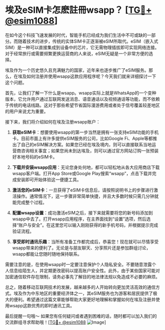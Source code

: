 # 埃及eSIM卡怎麽註冊wsapp？ [[TG💪+ @esim1088](https://t.me/s/esim1088)]

在如今这个科技飞速发展的时代，智能手机已经成为我们生活中不可或缺的一部分。而随着技术的进步，传统的实体SIM卡正逐渐被eSIM所取代。eSIM（嵌入式SIM）是一种可以直接集成到设备中的芯片，它无需物理插拔即可实现网络连接。对于经常旅行或需要频繁更换运营商的人来说，eSIM无疑是一个非常方便的选择。

埃及作为一个历史悠久且充满魅力的国家，近年来也逐步推广了eSIM服务。那么，在埃及如何注册并使用wsapp这款应用程序呢？今天我们就来详细探讨一下这个问题。

首先，让我们了解一下什么是wsapp。wsapp实际上就是WhatsApp的一个变种版本，它允许用户通过互联网发送消息、语音通话以及视频通话等功能，而不依赖于传统的电话线路。这对于那些希望节省国际漫游费用或者处于信号覆盖较差地区的用户来说尤为重要。

接下来，我们将介绍如何在埃及注册wsapp账户：

1. **获取eSIM卡**：想要使用wsapp的第一步当然是拥有一张支持eSIM功能的手机卡。目前市面上有许多提供eSIM服务的公司，比如Google Fi、Apple等都推出了自己的eSIM解决方案。如果您已经在埃及境内，则可以直接联系当地运营商咨询相关事宜；如果您尚未到达埃及，则可以通过官方网站订购一张预装好本地号码的eSIM卡。

2. **下载并安装wsapp应用**：无论您身处何地，都可以轻松地从各大应用商店下载wsapp客户端。打开App Store或Google Play搜索“wsapp”，点击下载并完成安装即可开始体验这一便捷工具。

3. **激活您的eSIM卡**：一旦获得了eSIM卡信息后，请按照说明书上的步骤进行激活操作。通常情况下，这一步骤非常简单快捷，并且大多数时候只需几分钟就能完成整个过程。

4. **配置wsapp设置**：成功激活eSIM之后，接下来就需要将您的新号码添加到wsapp中去了。打开wsapp应用程序，在主界面找到“设置”选项，然后选择“账户与安全”。在这里您可以输入刚刚获得的新手机号码，并根据提示完成验证流程。

5. **享受即时通讯乐趣**：当所有准备工作都完成后，恭喜您！现在就可以尽情享受wsapp带来的便利了。无论是与朋友聊天、分享照片还是参加群组讨论，wsapp都能让您随时随地保持联系。

需要注意的是，在使用wsapp时一定要注意保护个人隐私安全。不要随意泄露个人信息给陌生人，并定期更改密码以提高账户安全性。此外，由于某些国家可能对加密通信软件存在限制，请务必事先了解目的地法律法规以免造成不必要的麻烦。

总之，随着移动互联网技术的发展，越来越多的人开始转向更加灵活高效的通信方式。埃及作为中东地区的重要经济体之一，其eSIM服务也为游客和居民提供了极大的便利。希望通过这篇文章能够帮助大家更好地理解和掌握如何在埃及注册并使用wsapp这款优秀的即时通讯工具。

最后提醒一句哦～ 如果您有任何疑问或者遇到困难的话，随时都可以加入我们的交流群组寻求帮助哦！[[TG💪+ @esim1088](https://t.me/s/esim1088) ![Image](https://i.postimg.cc/4NQfJmqS/Snipaste-2025-05-13-00-14-12.png)]